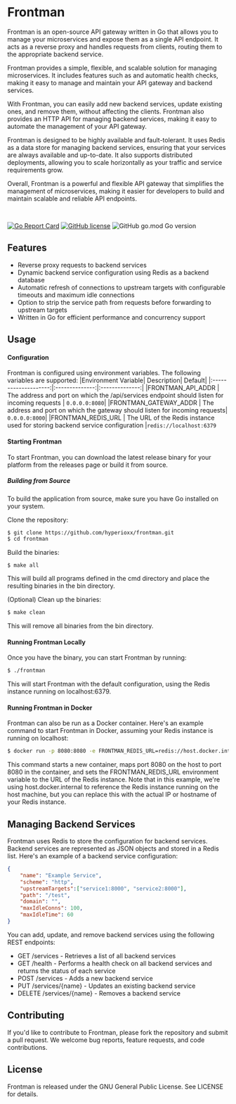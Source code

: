 # Frontman
Frontman is an open-source API gateway written in Go that allows you to manage your microservices and expose them as a single API endpoint. It acts as a reverse proxy and handles requests from clients, routing them to the appropriate backend service.

Frontman provides a simple, flexible, and scalable solution for managing microservices. It includes features such as and automatic health checks, making it easy to manage and maintain your API gateway and backend services.

With Frontman, you can easily add new backend services, update existing ones, and remove them, without affecting the clients. Frontman also provides an HTTP API for managing backend services, making it easy to automate the management of your API gateway.

Frontman is designed to be highly available and fault-tolerant. It uses Redis as a data store for managing backend services, ensuring that your services are always available and up-to-date. It also supports distributed deployments, allowing you to scale horizontally as your traffic and service requirements grow.

Overall, Frontman is a powerful and flexible API gateway that simplifies the management of microservices, making it easier for developers to build and maintain scalable and reliable API endpoints.

<p>&nbsp;</p>

[![Go Report Card](https://goreportcard.com/badge/github.com/hyperioxx/frontman)](https://goreportcard.com/report/github.com/hyperioxx/frontman) [![GitHub license](https://img.shields.io/github/license/hyperioxx/frontman)](https://github.com/hyperioxx/frontman/blob/main/LICENCE) ![GitHub go.mod Go version](https://img.shields.io/github/go-mod/go-version/Hyperioxx/frontman)
<br />

## Features
- Reverse proxy requests to backend services
- Dynamic backend service configuration using Redis as a backend database
- Automatic refresh of connections to upstream targets with configurable timeouts and maximum idle connections
- Option to strip the service path from requests before forwarding to upstream targets
- Written in Go for efficient performance and concurrency support
  
## Usage
#### Configuration

Frontman is configured using environment variables. The following variables are supported:
|Environment Variable| Description| Default|
|:--------------------:|:--------------:|:--------------:|
|FRONTMAN_API_ADDR | The address and port on which the /api/services endpoint should listen for incoming requests | ```0.0.0.0:8080```|
|FRONTMAN_GATEWAY_ADDR | The address and port on which the gateway should listen for incoming requests| ```0.0.0.0:8000```|
|FRONTMAN_REDIS_URL | The URL of the Redis instance used for storing backend service configuration |```redis://localhost:6379```

#### Starting Frontman
To start Frontman, you can download the latest release binary for your platform from the releases page or build it from source.

##### Building from Source
To build the application from source, make sure you have Go installed on your system.

Clone the repository:
```bash
$ git clone https://github.com/hyperioxx/frontman.git
$ cd frontman
```
Build the binaries:
```
$ make all
```
This will build all programs defined in the cmd directory and place the resulting binaries in the bin directory.

(Optional) Clean up the binaries:
```bash
$ make clean
```
This will remove all binaries from the bin directory.

#### Running Frontman Locally

Once you have the binary, you can start Frontman by running:

```bash
$ ./frontman
```
This will start Frontman with the default configuration, using the Redis instance running on localhost:6379.

#### Running Frontman in Docker
Frontman can also be run as a Docker container. Here's an example command to start Frontman in Docker, assuming your Redis instance is running on localhost:

```bash
$ docker run -p 8080:8080 -e FRONTMAN_REDIS_URL=redis://host.docker.internal:6379 hyperioxx/frontman:latest
```
This command starts a new container, maps port 8080 on the host to port 8080 in the container, and sets the FRONTMAN_REDIS_URL environment variable to the URL of the Redis instance. Note that in this example, we're using host.docker.internal to reference the Redis instance running on the host machine, but you can replace this with the actual IP or hostname of your Redis instance.


## Managing Backend Services
Frontman uses Redis to store the configuration for backend services. Backend services are represented as JSON objects and stored in a Redis list. Here's an example of a backend service configuration:

```json
{
	"name": "Example Service",
	"scheme": "http",
	"upstreamTargets":["service1:8000", "service2:8000"],
	"path": "/test",
	"domain": "",
	"maxIdleConns": 100,
	"maxIdleTime": 60
}
```
You can add, update, and remove backend services using the following REST endpoints:

- GET /services - Retrieves a list of all backend services
- GET /health - Performs a health check on all backend services and returns the status of each service
- POST /services - Adds a new backend service
- PUT /services/{name} - Updates an existing backend service
- DELETE /services/{name} - Removes a backend service
## Contributing
If you'd like to contribute to Frontman, please fork the repository and submit a pull request. We welcome bug reports, feature requests, and code contributions.

## License
Frontman is released under the GNU General Public License. See LICENSE for details.